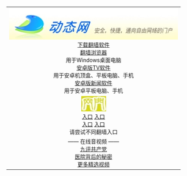 <table>
  <tr>
    <td align=center>
      <a href="http://t.cn/RW999di"><img src="https://github.com/chengyuan98/up/blob/master/dtw.jpg" /><br/>
      <a href="https://github.com/chengyuan98/software/blob/master/README.md">下载翻墙软件</a><br/>
      <a href="https://github.com/chengyuan98/browser/blob/master/README.md">翻墙浏览器</a><br/>
      用于Windows桌面电脑<br/>
      <a href="https://github.com/chengyuan98/up/blob/master/iNTD_TVsp1.apk">安卓版TV软件</a><br/>
      用于安卓机顶盒、平板电脑、手机<br/>
      <a href="https://github.com/hao369/a/raw/master/jygV2.2.2017082401.apk">安卓版新闻软件</a><br/>
      用于安卓平板电脑、手机<br/>
    </td>
  </tr>
  <tr>
    <td align=center>
      <a href="https://s3-us-west-1.amazonaws.com/ogaten/show.htm?from=852"><img src="https://github.com/chengyuan98/up/blob/master/wm.jpg" /><br/>
      <a href="https://s3-us-west-1.amazonaws.com/ogaten/show.htm?from=852">入口</a>
      <a href="https://s3.amazonaws.com/ogate/show.htm?from=852">入口</a><br/>
      <a href="https://s3.ap-south-1.amazonaws.com/ogatem/show.htm?from=852">入口</a>
      <a href="https://s3.us-east-2.amazonaws.com/ogateh/show.htm?from=852">入口</a><br/>
      请尝试不同翻墙入口<br/>
    </td>
  </tr>
  <tr>
    <td align=center>
      —— 在线音视频 ——<br/>
      <a href="https://s3-us-west-1.amazonaws.com/ogaten/show.htm?from=852#c816837"> 九评共产党 </a><br/>
      <a href="https://s3.amazonaws.com/ogate/show.htm?from=852#c838867"> 医院背后的秘密 </a><br/>
      <a href="https://github.com/chengyuan98/video/blob/master/README.md"> 更多精选视频 </a><br/>
    </td>
  </tr>
</table>
